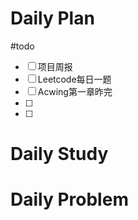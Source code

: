 # Daily Plan
#todo
- [ ] 项目周报
- [ ] Leetcode每日一题
- [ ] Acwing第一章昨完
- [ ] 
- [ ] 
# Daily Study

# Daily Problem